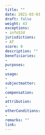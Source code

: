 ```yaml
---
title: ""
date: 2021-03-03
draft: false
weight: 43
exceptions:
- info52d
jurisdictions:
- AT
score: 0
description: "" 
beneficiaries:
- 
purposes: 
- 
usage:
- 
subjectmatter:
- 
compensation:
-
attribution: 
-
otherConditions: 
- 
remarks: ""
link: 
---
```

